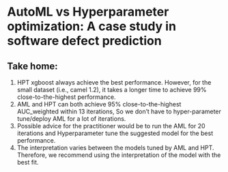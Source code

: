 # AutoML vs Hyperparameter optimization: A case study in software defect prediction
## Take home: 
1. HPT xgboost always achieve the best performance. However, for the small dataset (i.e., camel 1.2), it takes a longer time to achieve 99% close-to-the-highest performance.
2. AML and HPT can both achieve 95% close-to-the-highest AUC_weighted within 13 iterations, So we don’t have to hyper-parameter tune/deploy AML for a lot of iterations.
3. Possible advice for the practitioner would be to run the AML for 20 iterations and Hyperparameter tune the suggested model for the best performance.
4. The interpretation varies between the models tuned by AML and HPT. Therefore, we recommend using the interpretation of the model with the best fit. 
